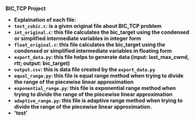 <b>BIC_TCP Project<b>

- Explaination of each file:
- `test_cubic.c`: is a given original file about BIC_TCP problem
- `int_original.c`: this file calculates the bic_target using the condensed or simplified intermediate variables in integer form
- `float_original.c`: this file calculates the bic_target using the condensed or simplified intermediate variables in floating form
- `export_data.py`: this file helps to generate data (input: last_max_cwnd, rtt; output: bic_target)
- `output.csv`: this is data file created by the `export_data.py`
- `equal_range.py`: this file is equal range method when trying to divide the range of the piecewise linear approximation
- `exponential_range.py`: this file is exponential range method when trying to divide the range of the piecewise linear approximation
- `adaptive_range.py`: this file is adaptive range method when trying to divide the range of the piecewise linear approximation.
- 'test'

